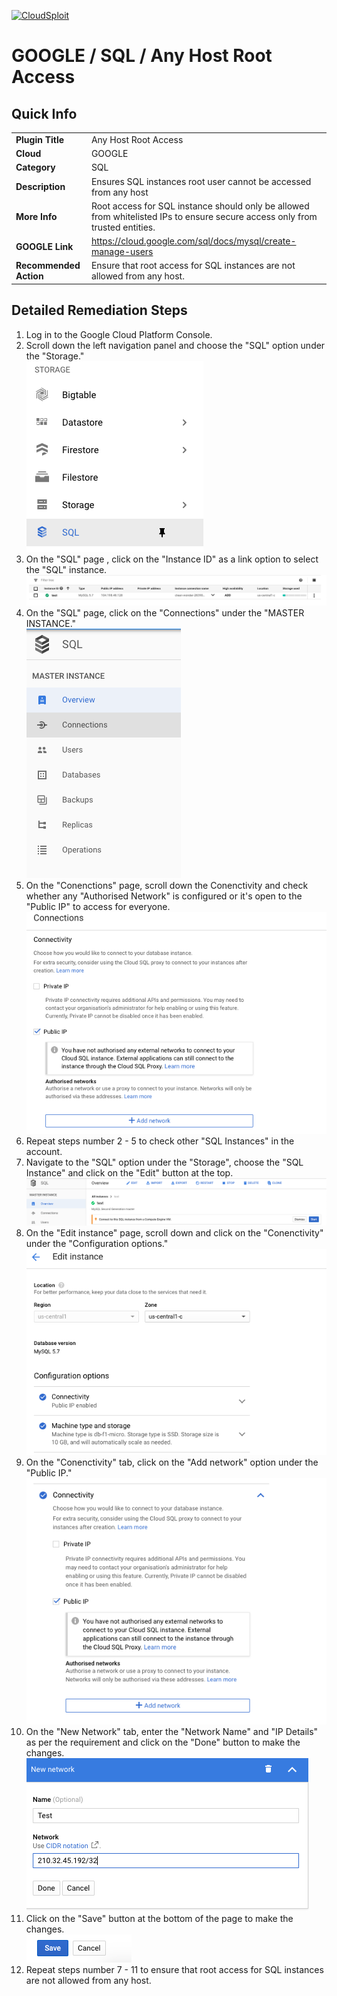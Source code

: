 [![CloudSploit](https://cloudsploit.com/img/logo-new-big-text-100.png "CloudSploit")](https://cloudsploit.com)

# GOOGLE / SQL / Any Host Root Access

## Quick Info

| | |
|-|-|
| **Plugin Title** | Any Host Root Access |
| **Cloud** | GOOGLE |
| **Category** | SQL |
| **Description** | Ensures SQL instances root user cannot be accessed from any host |
| **More Info** | Root access for SQL instance should only be allowed from whitelisted IPs to ensure secure access only from trusted entities. |
| **GOOGLE Link** | https://cloud.google.com/sql/docs/mysql/create-manage-users |
| **Recommended Action** | Ensure that root access for SQL instances are not allowed from any host. |

## Detailed Remediation Steps
1. Log in to the Google Cloud Platform Console.
2. Scroll down the left navigation panel and choose the "SQL" option under the "Storage." </br> <img src="/resources/google/sql/any-host-root-access/step2.png"/>
3. On the "SQL" page , click on the "Instance ID" as a link option to select the "SQL" instance.</br> <img src="/resources/google/sql/any-host-root-access/step3.png"/>
4. On the "SQL" page, click on the "Connections" under the "MASTER INSTANCE."</br> <img src="/resources/google/sql/any-host-root-access/step4.png"/>
5. On the "Conenctions" page, scroll down the Conenctivity and check whether any "Authorised Network" is configured or it's open to the "Public IP" to access for everyone.</br> <img src="/resources/google/sql/any-host-root-access/step5.png"/>
6. Repeat steps number 2 - 5 to check other "SQL Instances" in the account.
7. Navigate to the "SQL" option under the "Storage", choose the "SQL Instance" and click on the "Edit" button at the top.</br> <img src="/resources/google/sql/any-host-root-access/step7.png"/>
8. On the "Edit instance" page, scroll down and click on the "Conenctivity" under the "Configuration options."</br> <img src="/resources/google/sql/any-host-root-access/step8.png"/>
9. On the "Conenctivity" tab, click on the "Add network" option under the "Public IP."</br> <img src="/resources/google/sql/any-host-root-access/step9.png"/>
10. On the "New Network" tab, enter the "Network Name" and "IP Details" as per the requirement and click on the "Done" button to make the changes.</br> <img src="/resources/google/sql/any-host-root-access/step10.png"/>
11. Click on the "Save" button at the bottom of the page to make the changes.</br> <img src="/resources/google/sql/any-host-root-access/step11.png"/>
12. Repeat steps number 7 - 11 to ensure that root access for SQL instances are not allowed from any host.</br>
